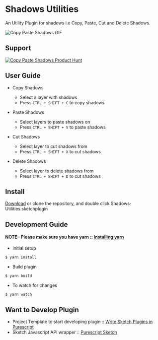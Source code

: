 # Shadows Utilities

An Utility Plugin for shadows i.e Copy, Paste, Cut and Delete Shadows.

![Copy Paste Shadows GIF](https://i.imgur.com/BSRtg77.gif)

## Support

[![Copy Paste Shadows Product Hunt](https://api.producthunt.com/widgets/embed-image/v1/featured.svg?post_id=156834&theme=dark)](https://www.producthunt.com/posts/copy-paste-shadows?utm_source=badge-featured&utm_medium=badge&utm_souce=badge-copy-paste-shadows)

## User Guide

* Copy Shadows
    * Select a layer with shadows
    * Press `CTRL + SHIFT + C` to copy shadows

* Paste Shadows
    * Select layers to paste shadows on
    * Press `CTRL + SHIFT + V` to paste shadows

* Cut Shadows
    * Select layer to cut shadows from
    * Press `CTRL + SHIFT + X` to cut shadows

* Delete Shadows
    * Select layer to delete shadows from
    * Press `CTRL + SHIFT + D` to cut shadows

## Install

[Download](https://github.com/iarthstar/Shadows-Utilities/releases/download/2.1.0/Shadows-Utilities.sketchplugin.zip) or clone the repository, and double click Shadows-Utilities.sketchplugin

## Development Guide

#### NOTE : Please make sure you have yarn :: [Installing yarn](https://yarnpkg.com/en/docs/install)

* Initial setup

```bash
$ yarn install
```

* Build plugin

```bash
$ yarn build
```

* To watch for changes

```bash
$ yarn watch
```

## Want to Develop Plugin

* Project Template to start developing plugin :: [Write Sketch Plugins in Purescript](https://github.com/iarthstar/purs-sketch-plugin)
* Sketch Javascript API wrapper :: [Purescript Sketch](https://github.com/iarthstar/purescript-sketch)
